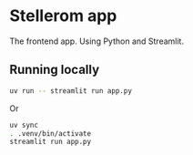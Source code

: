 # Stellerom app

The frontend app. Using Python and Streamlit.

## Running locally

```sh
uv run -- streamlit run app.py
```

Or

```sh
uv sync
. .venv/bin/activate
streamlit run app.py
```
